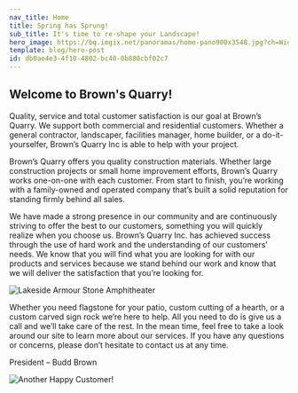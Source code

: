 ```yaml
---
nav_title: Home
title: Spring has Sprung!
sub_title: It's time to re-shape your Landscape!
hero_image: https://bq.imgix.net/panoramas/home-pano900x3548.jpg?ch=Width,DPR&auto=compress,enhance,format&fit=crop&w=1400&h=700
template: blog/hero-post
id: db0ae4e3-4f10-4802-bc40-0b880cbf02c7
---
```

<h2>Welcome to Brown's Quarry!</h2>
<p>Quality, service and total customer satisfaction is our goal at Brown’s Quarry. We support both commercial and residential customers. Whether a general contractor, landscaper, facilities manager, home builder, or a do-it-yourselfer, Brown’s Quarry Inc is able to help with your project.</p>
<p>Brown’s Quarry offers you quality construction materials. Whether large construction projects or small home improvement efforts, Brown’s Quarry works one-on-one with each customer. From start to finish, you’re working with a family-owned and operated company that’s built a solid reputation for standing firmly behind all sales.</p>
<p>We have made a strong presence in our community and are continuously striving to offer the best to our customers, something you will quickly realize when you choose us. Brown’s Quarry Inc. has achieved success through the use of hard work and the understanding of our customers’ needs. We know that you will find what you are looking for with our products and services because we stand behind our work and know that we will deliver the satisfaction that you’re looking for.</p>
<p>
<img src="https://bq.imgix.net/amphitheater/10-rich.jpg?ch=Width,DPR&auto=compress,enhance,format&fit=crop&w=700&h=350" class="captioned" alt="Lakeside Armour Stone Amphitheater" data-action="zoom">
</p>
<p>Whether you need flagstone for your patio, custom cutting of a hearth, or a custom carved sign rock we’re here to help. All you need to do is give us a call and we’ll take care of the rest. In the mean time, feel free to take a look around our site to learn more about our services. If you have any questions or concerns, please don’t hesitate to contact us at any time.</p>
<p>President – Budd Brown</p>
<p>
<img src="https://bq.imgix.net/portfolio/01-0729.jpg?ch=Width,DPR&auto=compress,enhance,format&fit=crop&w=700&h=350" class="captioned" alt="Another Happy Customer!" data-action="zoom">
</p>
